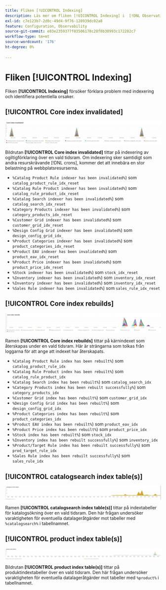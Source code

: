 ```yaml
---
title: Fliken [!UICONTROL Indexing]
description: Läs mer om fliken [!UICONTROL Indexing] i  [!DNL Observation for Adobe Commerce].
exl-id: c7e123b7-2d0c-49d4-9f76-128939dc02a8
feature: Configuration, Observability
source-git-commit: e83e2359377f03506178c28f8b30993c172282c7
workflow-type: tm+mt
source-wordcount: '176'
ht-degree: 0%

---
```


# Fliken [!UICONTROL Indexing]

Fliken **[!UICONTROL Indexing]** försöker förklara problem med indexering och identifiera potentiella orsaker.

## [!UICONTROL Core index invalidated]

![Kärnindexet har ogiltigförklarats](../../assets/tools/observation-for-adobe-commerce/indexing-tab-1.jpg)

Bildrutan **[!UICONTROL Core index invalidated]** tittar på indexering av ogiltigförklaring över en vald tidsram. Om indexering sker samtidigt som andra resurskrävande [!DNL crons], kommer det att innebära en stor belastning på webbplatsresurserna.

* `%Catalog Product Rule indexer has been invalidated%`) som `catalog_product_rule_idx_reset`
* `%Catalog Rule Product indexer has been invalidated%`) som `catalog_rule_product_idx_reset`
* `%Catalog Search indexer has been invalidated%`) som `catalog_search_idx_reset`
* `%Category Products indexer has been invalidated%`) som `category_products_idx_reset`
* `%Customer Grid indexer has been invalidated%`) som `customer_grid_idx_reset`
* `%Design Config Grid indexer has been invalidated%`) som `design_config_grid_idx_`
* `%Product Categories indexer has been invalidated%`) som `product_categories_idx_reset`
* `%Product EAV indexer has been invalidated%`) som `product_eav_idx_reset`
* `%Product Price indexer has been invalidated%`) som `product_price_idx_reset`
* `%Stock indexer has been invalidated%`) som `stock_idx_reset`
* `%Inventory indexer has been invalidated%`) som `inventory_idx_reset`
* `%Inventory indexer has been invalidated%`) som `inventory_idx_reset`
* `%Sales Rule indexer has been invalidated%`) som `sales_rule_idx_reset`

## [!UICONTROL Core index rebuilds]

![Core index rebuilds](../../assets/tools/observation-for-adobe-commerce/indexing-tab-2.jpg)

Ramen **[!UICONTROL Core index rebuilds]** tittar på kärnindexet som återskapas under en vald tidsram. Här är strängarna som tolkas från loggarna för att ange att indexet har återskapats.

* `%Catalog Product Rule index has been rebuilt%`) som `catalog_product_rule_idx`
* `%Catalog Rule Product index has been rebuilt%`) som `catalog_rule_product_idx`
* `%Catalog Search index has been rebuilt%`) som `catalog_search_idx`
* `%Category Products index has been rebuilt successfully%`) som `category_products_idx`
* `%Customer Grid index has been rebuilt%`) som `customer_grid_idx`
* `%Design Config Grid index has been rebuilt%`) som `design_config_grid_idx`
* `%Product Categories index has been rebuilt%`) som `product_categories_idx`
* `%Product EAV index has been rebuilt%`) som `product_eav_idx`
* `%Product Price index has been rebuilt%`) som `product_price_idx`
* `%Stock index has been rebuilt%`) som `stock_idx`
* `%Inventory index has been rebuilt successfully%`) som `inventory_idx`
* `%Product/Target Rule index has been rebuilt successfully%`) som `prod_target_rule_idx`
* `%Sales Rule index has been rebuilt successfully%`) som `sales_rule_idx`


## [!UICONTROL catalogsearch index table(s)]

![katalogsökindextabell(er)](../../assets/tools/observation-for-adobe-commerce/indexing-tab-3.jpg)

Ramen **[!UICONTROL catalogsearch index table(s)]** tittar på indextabeller för katalogsökning över en vald tidsram. Den här frågan undersöker varaktigheten för eventuella datalageråtgärder mot tabeller med `%catalogsearch%` i tabellnamnet.

## [!UICONTROL product index table(s)]

![produktindextabell(er)](../../assets/tools/observation-for-adobe-commerce/indexing-tab-4.jpg)

Bildrutan **[!UICONTROL product index table(s)]** tittar på produktindextabeller över en vald tidsram. Den här frågan undersöker varaktigheten för eventuella datalageråtgärder mot tabeller med `%product%` i tabellnamnet.
